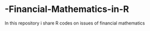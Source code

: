# -Financial-Mathematics-in-R
In this repository i share R codes on issues of financial mathematics
